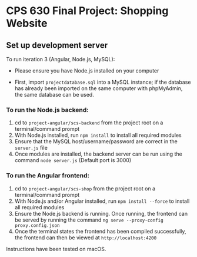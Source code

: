 # CPS 630 Final Project: Shopping Website

## Set up development server

To run iteration 3 (Angular, Node.js, MySQL):
- Please ensure you have Node.js installed on your computer

- First, import `projectdatabase.sql` into a MySQL instance; if the database has already been imported on the same computer
with phpMyAdmin, the same database can be used.

### To run the Node.js backend:
1. cd to `project-angular/scs-backend` from the project root on a terminal/command prompt
2. With Node.js installed, run `npm install` to install all required modules
3. Ensure that the MySQL host/username/password are correct in the `server.js` file
4. Once modules are installed, the backend server can be run using the command `node server.js` (Default port is 3000)

### To run the Angular frontend:
1. cd to `project-angular/scs-shop` from the project root on a terminal/command prompt
2. With Node.js and/or Angular installed, run `npm install --force` to install all required modules
3. Ensure the Node.js backend is running. Once running, the frontend can be served by running 
the command `ng serve --proxy-config proxy.config.json`
4. Once the terminal states the frontend has been compiled successfully, the frontend can then be viewed 
at `http://localhost:4200`

Instructions have been tested on macOS.
